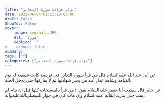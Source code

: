 ```yaml
---
title: "ثواب قراءة سورة التغابن"
date: 2023-06-04T01:21:13+03:00
draft: false
ShowToc: False
cover:
    image: img/hala.JPG
    alt: 'صورة'
    caption: ''
#    hidden: false
summary: 
tags: [""]
categories: ["ثواب قراءة سورة التغابن"]
---
```

عن أبي عبد الله عليه‌السلام قال من قرأ سورة التغابن في فريضة كانت شفيعة
له يوم القيامة وشاهد عدل عند من يجيز شهادتها ثم لا يفارقها حتى
يدخل الجنة.

عن جابر قال سمعت أبا جعفر عليه‌السلام يقول : من قرأ بالمسبحات كلها
قبل ان ينام لم يمت حتى يدرك القائم عليه‌السلام وإن مات كان في جوار النبيصلى‌الله‌عليه‌وآله.

